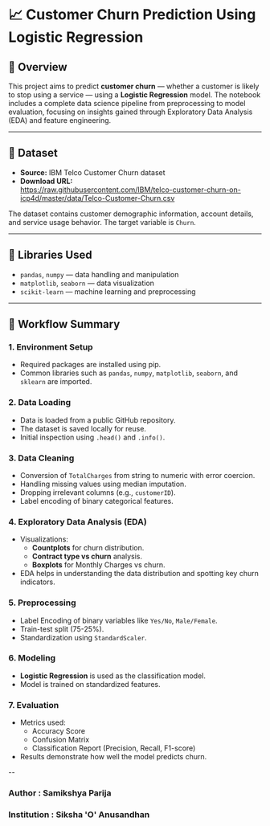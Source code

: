 # 📈 Customer Churn Prediction Using Logistic Regression

## 🧠 Overview

This project aims to predict **customer churn** — whether a customer is likely to stop using a service — using a **Logistic Regression** model. The notebook includes a complete data science pipeline from preprocessing to model evaluation, focusing on insights gained through Exploratory Data Analysis (EDA) and feature engineering.

---

## 📂 Dataset

- **Source:** IBM Telco Customer Churn dataset  
- **Download URL:**  
  https://raw.githubusercontent.com/IBM/telco-customer-churn-on-icp4d/master/data/Telco-Customer-Churn.csv

The dataset contains customer demographic information, account details, and service usage behavior. The target variable is `Churn`.

---

## 🧰 Libraries Used

- `pandas`, `numpy` — data handling and manipulation
- `matplotlib`, `seaborn` — data visualization
- `scikit-learn` — machine learning and preprocessing

---

## 🚦 Workflow Summary

### 1. **Environment Setup**
   - Required packages are installed using pip.
   - Common libraries such as `pandas`, `numpy`, `matplotlib`, `seaborn`, and `sklearn` are imported.

### 2. **Data Loading**
   - Data is loaded from a public GitHub repository.
   - The dataset is saved locally for reuse.
   - Initial inspection using `.head()` and `.info()`.

### 3. **Data Cleaning**
   - Conversion of `TotalCharges` from string to numeric with error coercion.
   - Handling missing values using median imputation.
   - Dropping irrelevant columns (e.g., `customerID`).
   - Label encoding of binary categorical features.

### 4. **Exploratory Data Analysis (EDA)**
   - Visualizations:
     - **Countplots** for churn distribution.
     - **Contract type vs churn** analysis.
     - **Boxplots** for Monthly Charges vs churn.
   - EDA helps in understanding the data distribution and spotting key churn indicators.

### 5. **Preprocessing**
   - Label Encoding of binary variables like `Yes/No`, `Male/Female`.
   - Train-test split (75-25%).
   - Standardization using `StandardScaler`.

### 6. **Modeling**
   - **Logistic Regression** is used as the classification model.
   - Model is trained on standardized features.

### 7. **Evaluation**
   - Metrics used:
     - Accuracy Score
     - Confusion Matrix
     - Classification Report (Precision, Recall, F1-score)
   - Results demonstrate how well the model predicts churn.

--
### Author : Samikshya Parija
### Institution : Siksha 'O' Anusandhan 
